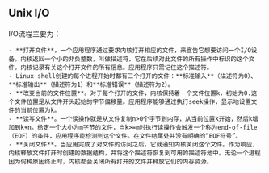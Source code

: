 ## Unix I/O





I/O流程主要为：

	- **打开文件**，一个应用程序通过要求内核打开相应的文件，来宣告它想要访问一个I/O设备。内核返回一个小的非负整数，叫做描述符，它在后续对此文件的所有操作中标识的这个文件。内核记录有关这个打开文件的所有信息。应用程序只需记住这个描述符。
	- Linux shell创建的每个进程开始时都有三个打开的文件：**标准输入**（描述符为0）、**标准输出**（描述符为1）和**标准错误**（描述符为2）。
	- **改变当前的文件位置**。对于每个打开的文件，内核保持着一个文件位置k，初始为0.这个文件位置是从文件开头起始的字节偏移量。应用程序能够通过执行seek操作，显示地设置文件的当前位置为k。
	- **读写文件**。一个读操作就是从文件复制n>0个字节到内存，从当前位置k开始，然后k增加到k+n。给定一个大小为m字节的文件，当k>=m时执行读操作会触发一个称为end-of-file（EOF）的条件，应用程序能检测到这个文件。在文件结尾处并没有明确的“EOF符号”。
	- **关闭文件**。当应用完成了对文件的访问之后，它就通知内核关闭这个文件。作为响应，内核释放文件打开时创建的数据结构，并将这个描述符恢复到可用的描述符池中。无论一个进程因为何种原因终止时，内核都会关闭所有打开的文件并释放它们的内存资源。



